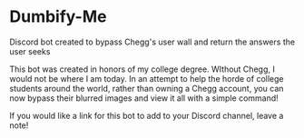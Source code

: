 # Dumbify-Me
Discord bot created to bypass Chegg's user wall and return the answers the user seeks

This bot was created in honors of my college degree. WIthout Chegg, I would not be where I am today. 
In an attempt to help the horde of college students around the world, rather than owning a Chegg account,
you can now bypass their blurred images and view it all with a simple command!

If you would like a link for this bot to add to your Discord channel, leave a note!
